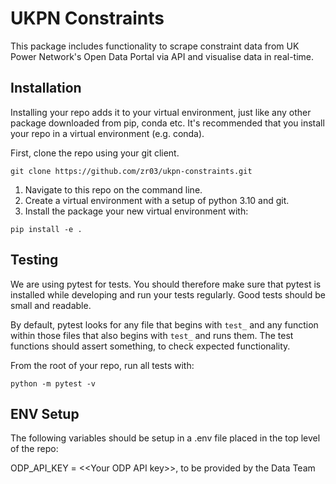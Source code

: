 # UKPN Constraints

This package includes functionality to scrape constraint data from UK Power Network's Open Data Portal via API and visualise data in real-time.

## Installation

Installing your repo adds it to your virtual environment, just like any other package downloaded from pip, conda etc. It's recommended that you install your repo in a virtual environment (e.g. conda).

First, clone the repo using your git client.
```
git clone https://github.com/zr03/ukpn-constraints.git
```

1. Navigate to this repo on the command line.
2. Create a virtual environment with a setup of python 3.10 and git.
3. Install the package your new virtual environment with:

```
pip install -e .
```

## Testing

We are using pytest for tests. You should therefore make sure that pytest is installed while developing and run your tests regularly. Good tests should be small and readable.

By default, pytest looks for any file that begins with `test_` and any function within those files that also begins with `test_` and runs them. The test functions should assert something, to check expected functionality.

From the root of your repo, run all tests with:

```
python -m pytest -v
```

## ENV Setup

The following variables should be setup in a .env file placed in the top level of the repo:

ODP_API_KEY = \<\<Your ODP API key\>\>, to be provided by the Data Team

